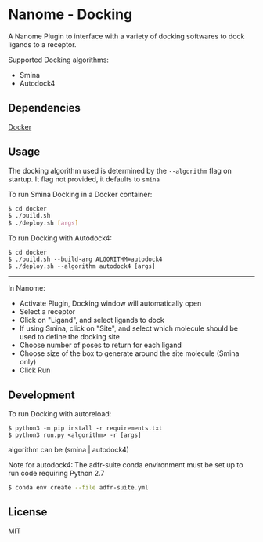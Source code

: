 # Nanome - Docking

A Nanome Plugin to interface with a variety of docking softwares to dock ligands to a receptor.

Supported Docking algorithms:
- Smina
- Autodock4

## Dependencies

[Docker](https://docs.docker.com/get-docker/)

## Usage
The docking algorithm used is determined by the `--algorithm` flag on startup. It flag not provided, it defaults to `smina`

To run Smina Docking in a Docker container:

```sh
$ cd docker
$ ./build.sh
$ ./deploy.sh [args]
```

To run Docking with Autodock4:
```
$ cd docker
$ ./build.sh --build-arg ALGORITHM=autodock4
$ ./deploy.sh --algorithm autodock4 [args]
```
---

In Nanome:

- Activate Plugin, Docking window will automatically open
- Select a receptor
- Click on "Ligand", and select ligands to dock
- If using Smina, click on "Site", and select which molecule should be used to define the docking site
- Choose number of poses to return for each ligand
- Choose size of the box to generate around the site molecule (Smina only)
- Click Run

## Development

To run Docking with autoreload:
```
$ python3 -m pip install -r requirements.txt
$ python3 run.py <algorithm> -r [args]
```
algorithm can be (smina | autodock4)

Note for autodock4: The adfr-suite conda environment must be set up to run code requiring Python 2.7
```sh
$ conda env create --file adfr-suite.yml
```

## License

MIT
